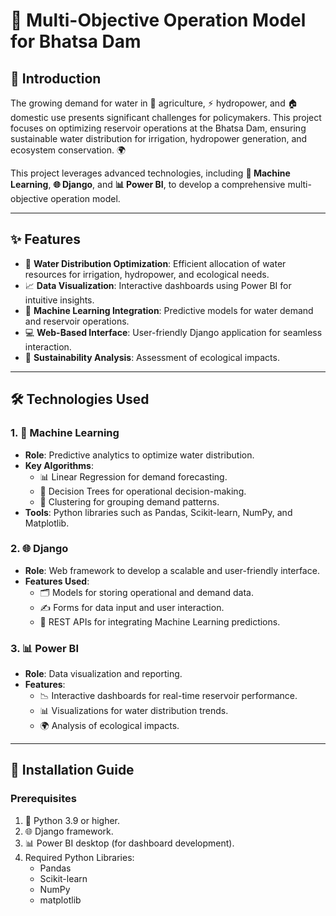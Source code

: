# 🌊 Multi-Objective Operation Model for Bhatsa Dam

## 🌟 Introduction
The growing demand for water in 🌾 agriculture, ⚡ hydropower, and 🏠 domestic use presents significant challenges for policymakers. This project focuses on optimizing reservoir operations at the Bhatsa Dam, ensuring sustainable water distribution for irrigation, hydropower generation, and ecosystem conservation. 🌍

This project leverages advanced technologies, including **🤖 Machine Learning**, **🌐 Django**, and **📊 Power BI**, to develop a comprehensive multi-objective operation model.

---

## ✨ Features
- 🌱 **Water Distribution Optimization**: Efficient allocation of water resources for irrigation, hydropower, and ecological needs.
- 📈 **Data Visualization**: Interactive dashboards using Power BI for intuitive insights.
- 🤖 **Machine Learning Integration**: Predictive models for water demand and reservoir operations.
- 💻 **Web-Based Interface**: User-friendly Django application for seamless interaction.
- 🌿 **Sustainability Analysis**: Assessment of ecological impacts.

---

## 🛠️ Technologies Used

### 1. **🤖 Machine Learning**
- **Role**: Predictive analytics to optimize water distribution.
- **Key Algorithms**:
  - 📊 Linear Regression for demand forecasting.
  - 🌳 Decision Trees for operational decision-making.
  - 🎯 Clustering for grouping demand patterns.
- **Tools**: Python libraries such as Pandas, Scikit-learn, NumPy, and Matplotlib.

### 2. **🌐 Django**
- **Role**: Web framework to develop a scalable and user-friendly interface.
- **Features Used**:
  - 🗂️ Models for storing operational and demand data.
  - ✍️ Forms for data input and user interaction.
  - 🔗 REST APIs for integrating Machine Learning predictions.

### 3. **📊 Power BI**
- **Role**: Data visualization and reporting.
- **Features**:
  - 📉 Interactive dashboards for real-time reservoir performance.
  - 📊 Visualizations for water distribution trends.
  - 🌍 Analysis of ecological impacts.

---

## 🚀 Installation Guide

### Prerequisites
1. 🐍 Python 3.9 or higher.
2. 🌐 Django framework.
3. 📊 Power BI desktop (for dashboard development).
4. Required Python Libraries:
   - Pandas
   - Scikit-learn
   - NumPy
   - matplotlib
   

